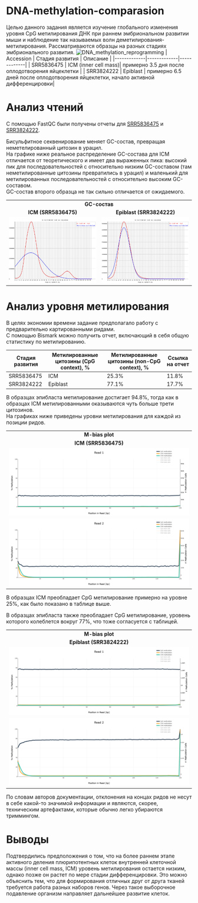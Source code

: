# DNA-methylation-comparasion
Целью данного задания является изучение глобального изменения уровня CpG метилирования ДНК при раннем эмбриональном развитии мыши и наблюдение так называемых волн деметилирования-метилирования.
Рассматриваются образцы на разных стадиях эмбрионального развития.
![DNA_methylation_reprogramming](https://github.com/user-attachments/assets/c407c178-0443-452d-9153-c0319c3af5fd)
| Accession | Стадия развития | Описание |
|-------------|-------------|-------------|
| SRR5836475 | ICM (inner cell mass)| примерно 3.5 дня после оплодотворения яйцеклетки |
| SRR3824222 | Epiblast | примерно 6.5 дней после оплодотворения яйцеклетки, начало активной дифференцировки|

# Анализ чтений

С помощью FastQC были получены отчеты для [SRR5836475](https://github.com/Sunflower47/DNA-methylation-comparasion/blob/main/reports/SRR5836475_1_fastqc.html) и [SRR3824222](https://github.com/Sunflower47/DNA-methylation-comparasion/blob/main/reports/SRR3824222_1_fastqc.html).

Бисульфитное секвенирование меняет GC-состав, превращая неметелированный цитозин в урацил.\
На графике ниже реальное распределение GC-состава для ICM отличается от теоретического и имеет два выраженных пика: высокий пик для последовательностей с относительно низким GC-составом (там неметилированные цитозины превратились в урацил) и маленький для метилированных последовательностей с относительно высоким GC-составом. \
GC-состав второго образца не так сильно отличается от ожидаемого.

<table>
  <tr>
    <td colspan="2" align="center"><strong>GC-состав</strong></td>
  </tr>
  <tr>
    <td align="center"><strong>ICM (SRR5836475)</strong></td>
    <td align="center"><strong>Epiblast (SRR3824222)</strong></td>
  </tr>
  <tr>
    <td style="text-align: center;">
          <img src="https://github.com/Sunflower47/DNA-methylation-comparasion/blob/main/images/SRR5836475_1_GC_content.png" alt=""/>
    </td>
    <td style="text-align: center;">
          <img src="https://github.com/Sunflower47/DNA-methylation-comparasion/blob/main/images/SRR3824222_1_GC_content.png" alt=""/>
    </td>
</table>


# Анализ уровня метилирования
В целях экономии времени задание предполагало работу с предварительно картированными ридами.\
С помощью Bismark можно получить отчет, включающий в себя общую статистику по метилированию.

| Стадия развития | Метилированные цитозины (CpG context), %| Метилированные цитозины (non-CpG context), % | Ссылка на отчет |
|-------------|-------------|-------------|-------------|
| SRR5836475 | ICM | 25.3% | 11.8% | [отчет](https://github.com/Sunflower47/DNA-methylation-comparasion/blob/main/reports/SRR5836475_bismark_report.html) |
| SRR3824222 | Epiblast | 77.1% | 17.7%| [отчет](https://github.com/Sunflower47/DNA-methylation-comparasion/blob/main/reports/SRR3824222_bismark_report.html) |

В образцах эпибласта метилирование достигает 94.8%, тогда как в образцах ICM метилированными оказываются чуть больше трети цитозинов.\
На графиках ниже приведены уровни метилирования для каждой из позиции ридов.

<table>
  <tr>
    <td colspan="1" align="center"><strong>M-bias plot</strong></td>
  </tr>
  <tr>
    <td align="center"><strong>ICM (SRR5836475)</strong></td>
  </tr>
  <tr>
    <td style="text-align: center;">
          <img src="https://github.com/Sunflower47/DNA-methylation-comparasion/blob/main/images/SRR5836475_bismark_M-bias_read_1.png" alt=""/>
    </td>
    <tr>
  <td style="text-align: center;">
        <img src="https://github.com/Sunflower47/DNA-methylation-comparasion/blob/main/images/SRR5836475_bismark_M-bias_read_2.png" alt=""/>
    </td>
</table>

В образцах ICM преобладает CpG метилирование примерно на уровне 25%, как было показано в таблице выше.

<table>
  <tr>
    <td colspan="1" align="center"><strong>M-bias plot</strong></td>
  </tr>
  <tr>
    <td align="center"><strong>Epiblast (SRR3824222)</strong></td>
  </tr>
  
В образцах эпибласта также преобладает CpG метилирование, уровень которого колеблется вокруг 77%, что тоже согласуется с таблицей.
  
  <tr>
    <td style="text-align: center;">
          <img src="https://github.com/Sunflower47/DNA-methylation-comparasion/blob/main/images/SRR3824222_bismark_M-bias_read_1.png" alt=""/>
    </td>
    <tr>
  <td style="text-align: center;">
        <img src="https://github.com/Sunflower47/DNA-methylation-comparasion/blob/main/images/SRR3824222_bismark_M-bias_read_2.png" alt=""/>
    </td>
</table>

По словам авторов документации, отклонения на концах ридов не несут в себе какой-то значимой информации и являются, скорее, техническим артефактами, которые обычно легко убираются триммингом.

# Выводы

Подтвердились предположения о том, что на более раннем этапе активного деления плюрипотентных клеток внутренней клеточной массы (inner cell mass, ICM) уровень метилирования остается низким, однако позже он растет по мере стадии дифференцировки. Это можно объяснить тем, что для формирования отличных друг от друга тканей требуется работа разных наборов генов. Через такое выборочное подавление организм направляет дальнейшее развитие клеток.

